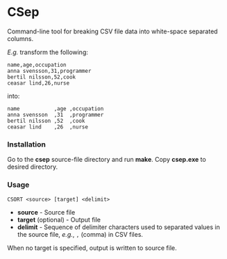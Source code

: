 # CSep

Command-line tool for breaking CSV file data into white-space separated columns.

_E.g._ transform the following:

    name,age,occupation
    anna svensson,31,programmer
    bertil nilsson,52,cook
    ceasar lind,26,nurse

into:

    name           ,age ,occupation
    anna svensson  ,31  ,programmer
    bertil nilsson ,52  ,cook
    ceasar lind    ,26  ,nurse

### Installation

Go to the **csep** source-file directory and run **make**. Copy **csep.exe** to desired directory.

### Usage

    CSORT <source> [target] <delimit>

* **source** - Source file
* **target** (optional) - Output file
* **delimit** - Sequence of delimiter characters used to separated values in the source file, _e.g._, `,` (comma) in CSV files.

When no target is specified, output is written to source file.
